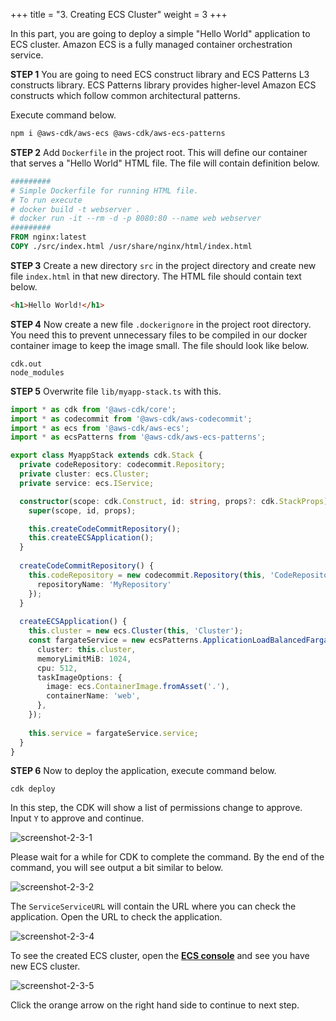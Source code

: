+++
title = "3. Creating ECS Cluster"
weight = 3
+++

In this part, you are going to deploy a simple "Hello World" application to ECS cluster. Amazon ECS is a fully managed container orchestration service.

**STEP 1** You are going to need ECS construct library and ECS Patterns L3 constructs library. ECS Patterns library provides higher-level Amazon ECS constructs which follow common architectural patterns. 

Execute command below.

```bash
npm i @aws-cdk/aws-ecs @aws-cdk/aws-ecs-patterns
```

**STEP 2** Add `Dockerfile` in the project root. This will define our container that serves a "Hello World" HTML file. The file will contain definition below.

```Dockerfile
#########
# Simple Dockerfile for running HTML file.
# To run execute
# docker build -t webserver .
# docker run -it --rm -d -p 8080:80 --name web webserver
#########
FROM nginx:latest
COPY ./src/index.html /usr/share/nginx/html/index.html
```

**STEP 3** Create a new directory `src` in the project directory and create new file `index.html` in that new directory. The HTML file should contain text below.

```html
<h1>Hello World!</h1>
```

**STEP 4** Now create a new file `.dockerignore` in the project root directory. You need this to prevent unnecessary files to be compiled in our docker container image to keep the image small. The file should look like below.

```
cdk.out
node_modules
```

**STEP 5**  Overwrite file `lib/myapp-stack.ts` with this.

```typescript
import * as cdk from '@aws-cdk/core';
import * as codecommit from '@aws-cdk/aws-codecommit';
import * as ecs from '@aws-cdk/aws-ecs';
import * as ecsPatterns from '@aws-cdk/aws-ecs-patterns';

export class MyappStack extends cdk.Stack {
  private codeRepository: codecommit.Repository;
  private cluster: ecs.Cluster;
  private service: ecs.IService;

  constructor(scope: cdk.Construct, id: string, props?: cdk.StackProps) {
    super(scope, id, props);

    this.createCodeCommitRepository();
    this.createECSApplication();
  }
  
  createCodeCommitRepository() {
    this.codeRepository = new codecommit.Repository(this, 'CodeRepository', {
      repositoryName: 'MyRepository'
    });
  }
  
  createECSApplication() {
    this.cluster = new ecs.Cluster(this, 'Cluster');
    const fargateService = new ecsPatterns.ApplicationLoadBalancedFargateService(this, 'Service', {
      cluster: this.cluster,
      memoryLimitMiB: 1024,
      cpu: 512,
      taskImageOptions: {
        image: ecs.ContainerImage.fromAsset('.'),
        containerName: 'web',
      },
    });
    
    this.service = fargateService.service;
  }
}
```

**STEP 6** Now to deploy the application, execute command below.

```
cdk deploy
```

In this step, the CDK will show a list of permissions change to approve. Input `Y` to approve and continue.

![screenshot-2-3-1](/aws-cicd-cdk-workshop/images/content/screenshot-2-3-1.png)

Please wait for a while for CDK to complete the command. By the end of the command, you will see output a bit similar to below.

![screenshot-2-3-2](/aws-cicd-cdk-workshop/images/content/screenshot-2-3-2.png)

The `ServiceServiceURL` will contain the URL where you can check the application. Open the URL to check the application.

![screenshot-2-3-4](/aws-cicd-cdk-workshop/images/content/screenshot-2-3-4.png)

To see the created ECS cluster, open the [**ECS console**](https://console.aws.amazon.com/ecs/home) and see you have new ECS cluster.

![screenshot-2-3-5](/aws-cicd-cdk-workshop/images/content/screenshot-2-3-5.png)

Click the orange arrow on the right hand side to continue to next step.
